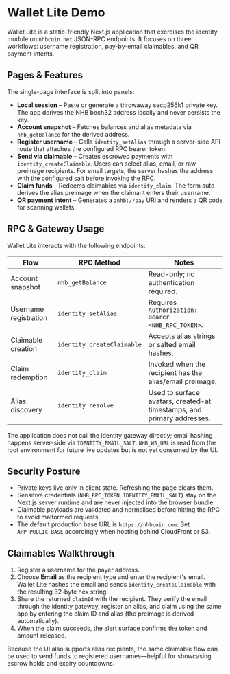 # Wallet Lite Demo

Wallet Lite is a static-friendly Next.js application that exercises the identity module on
`nhbcoin.net` JSON-RPC endpoints. It focuses on three workflows: username registration, pay-by-email
claimables, and QR payment intents.

## Pages & Features

The single-page interface is split into panels:

* **Local session** – Paste or generate a throwaway secp256k1 private key. The app derives the NHB
  bech32 address locally and never persists the key.
* **Account snapshot** – Fetches balances and alias metadata via `nhb_getBalance` for the derived
  address.
* **Register username** – Calls `identity_setAlias` through a server-side API route that attaches the
  configured RPC bearer token.
* **Send via claimable** – Creates escrowed payments with `identity_createClaimable`. Users can select
  alias, email, or raw preimage recipients. For email targets, the server hashes the address with the
  configured salt before invoking the RPC.
* **Claim funds** – Redeems claimables via `identity_claim`. The form auto-derives the alias preimage
  when the claimant enters their username.
* **QR payment intent** – Generates a `znhb://pay` URI and renders a QR code for scanning wallets.

## RPC & Gateway Usage

Wallet Lite interacts with the following endpoints:

| Flow | RPC Method | Notes |
| --- | --- | --- |
| Account snapshot | `nhb_getBalance` | Read-only; no authentication required. |
| Username registration | `identity_setAlias` | Requires `Authorization: Bearer <NHB_RPC_TOKEN>`. |
| Claimable creation | `identity_createClaimable` | Accepts alias strings or salted email hashes. |
| Claim redemption | `identity_claim` | Invoked when the recipient has the alias/email preimage. |
| Alias discovery | `identity_resolve` | Used to surface avatars, created-at timestamps, and primary addresses. |

The application does not call the identity gateway directly; email hashing happens server-side via
`IDENTITY_EMAIL_SALT`. `NHB_WS_URL` is read from the root environment for future live updates but is
not yet consumed by the UI.

## Security Posture

* Private keys live only in client state. Refreshing the page clears them.
* Sensitive credentials (`NHB_RPC_TOKEN`, `IDENTITY_EMAIL_SALT`) stay on the Next.js server runtime
  and are never injected into the browser bundle.
* Claimable payloads are validated and normalised before hitting the RPC to avoid malformed requests.
* The default production base URL is `https://nhbcoin.com`. Set `APP_PUBLIC_BASE` accordingly when
  hosting behind CloudFront or S3.

## Claimables Walkthrough

1. Register a username for the payer address.
2. Choose **Email** as the recipient type and enter the recipient's email. Wallet Lite hashes the
   email and sends `identity_createClaimable` with the resulting 32-byte hex string.
3. Share the returned `claimId` with the recipient. They verify the email through the identity
   gateway, register an alias, and claim using the same app by entering the claim ID and alias (the
   preimage is derived automatically).
4. When the claim succeeds, the alert surface confirms the token and amount released.

Because the UI also supports alias recipients, the same claimable flow can be used to send funds to
registered usernames—helpful for showcasing escrow holds and expiry countdowns.
